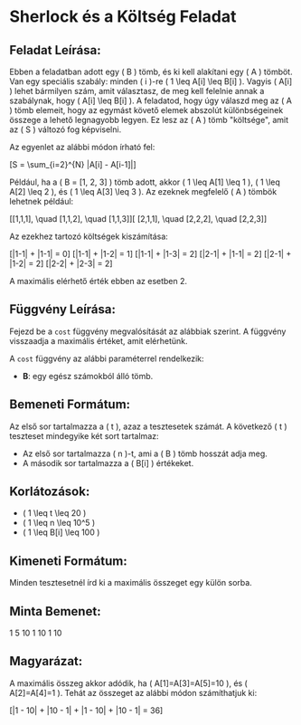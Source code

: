 # Sherlock és a Költség Feladat

## Feladat Leírása:

Ebben a feladatban adott egy \( B \) tömb, és ki kell alakítani egy \( A \) tömböt. Van egy speciális szabály: minden \( i \)-re \( 1 \leq A[i] \leq B[i] \). Vagyis \( A[i] \) lehet bármilyen szám, amit választasz, de meg kell felelnie annak a szabálynak, hogy \( A[i] \leq B[i] \). A feladatod, hogy úgy válaszd meg az \( A \) tömb elemeit, hogy az egymást követő elemek abszolút különbségeinek összege a lehető legnagyobb legyen. Ez lesz az \( A \) tömb "költsége", amit az \( S \) változó fog képviselni.

Az egyenlet az alábbi módon írható fel:

\[S = \sum_{i=2}^{N} |A[i] - A[i-1]|\]

Például, ha a \( B = [1, 2, 3] \) tömb adott, akkor \( 1 \leq A[1] \leq 1 \), \( 1 \leq A[2] \leq 2 \), és \( 1 \leq A[3] \leq 3 \). Az ezeknek megfelelő \( A \) tömbök lehetnek például:

\[[1,1,1], \quad [1,1,2], \quad [1,1,3]\]\[
[2,1,1], \quad [2,2,2], \quad [2,2,3]\]

Az ezekhez tartozó költségek kiszámítása:

\[|1-1| + |1-1| = 0\]
\[|1-1| + |1-2| = 1\]
\[|1-1| + |1-3| = 2\]
\[|2-1| + |1-1| = 2\]
\[|2-1| + |1-2| = 2\]
\[|2-2| + |2-3| = 2\]

A maximális elérhető érték ebben az esetben 2.

## Függvény Leírása:

Fejezd be a `cost` függvény megvalósítását az alábbiak szerint. A függvény visszaadja a maximális értéket, amit elérhetünk.

A `cost` függvény az alábbi paraméterrel rendelkezik:
- **B**: egy egész számokból álló tömb.

## Bemeneti Formátum:

Az első sor tartalmazza a \( t \), azaz a tesztesetek számát. A következő \( t \) teszteset mindegyike két sort tartalmaz:
- Az első sor tartalmazza \( n \)-t, ami a \( B \) tömb hosszát adja meg.
- A második sor tartalmazza a \( B[i] \) értékeket.

## Korlátozások:

- \( 1 \leq t \leq 20 \)
- \( 1 \leq n \leq 10^5 \)
- \( 1 \leq B[i] \leq 100 \)

## Kimeneti Formátum:

Minden tesztesetnél írd ki a maximális összeget egy külön sorba.

## Minta Bemenet:

1 5 10 1 10 1 10


## Magyarázat:

A maximális összeg akkor adódik, ha \( A[1]=A[3]=A[5]=10 \), és \( A[2]=A[4]=1 \). Tehát az összeget az alábbi módon számíthatjuk ki:

\[|1 - 10| + |10 - 1| + |1 - 10| + |10 - 1| = 36\]
